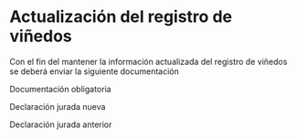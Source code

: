 # Actualización del registro de viñedos

Con el fin del mantener la información actualizada del registro de viñedos se deberá enviar la siguiente documentación

Documentación obligatoria

Declaración jurada nueva

Declaración jurada anterior